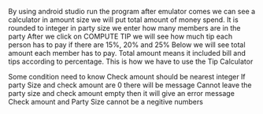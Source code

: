 By using android studio run the program
after emulator comes we can see a calculator
in amount size we will put total amount of money spend. It is rounded to integer
in party size we enter how many members are in the party
After we click on COMPUTE TIP we will see how much tip each person has to pay if there are 15%, 20% and 25%
Below we will see total amount each member has to pay. Total amount means it included bill and tips according to percentage. 
This is how we have to use the Tip Calculator

Some condition need to know
Check amount should be nearest integer
If party Size and check amount are 0 there will be message
Cannot leave the party size and check amount empty then it will give an error message
Check amount and Party Size cannot be a negitive numbers

